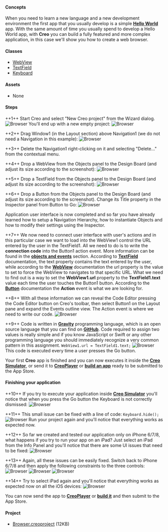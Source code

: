 #### Concepts
When you need to learn a new language and a new development environment the first app that you usually develop is a simple **[Hello World](https://en.wikipedia.org/wiki/%22Hello,_World!%22_program)** app.
With the same amount of time you usually spend to develop a Hello World app, with **Creo** you can build a fully featured and more complex application, in this case we'll show you how to create a web browser.

#### Classes
* [WebView](../classes/WebView.md)
* [TextField](../classes/TextField.md)
* [Keyboard](../classes/Keyboard.md)

#### Assets
* None

#### Steps
++1++ Start Creo and select "New Creo project" from the Wizard dialog.
![Browser](../images/tutorials/browser.png)
You'll end up with a new empty project:
![Browser](../images/tutorials/browser-2.png)

++2++ Drag Window1 (in the Layout section) above Navigation1 (we do not need a Navigation in this example):
![Browser](../images/tutorials/browser-3.png)

++3++ Delete the Navigation1 right-clicking on it and selecting "Delete..." from the contextual menu.

++4++ Drop a WebView from the Objects panel to the Design Board (and adjust its size according to the screenshot):
![Browser](../images/tutorials/browser-4.png)

++5++ Drop a TextField from the Objects panel to the Design Board (and adjust its size according to the screenshot):
![Browser](../images/tutorials/browser-5.png)

++6++ Drop a Button from the Objects panel to the Design Board (and adjust its size according to the screenshot). Change its Title property in the Inspector panel from Button to Go:
![Browser](../images/tutorials/browser-6.png)

Application user interface is now completed and so far you have already learned how to setup a Navigation Hierarchy, how to instantiate Objects and how to modify their settings using the Inspector.

++7++ We now need to connect user interface with user's actions and in this particular case we want to load into the WebView1 control the URL entered by the user in the TextField1. All we need to do is to write the **connection code** into the Button1 action event. More information can be found in the **[objects and events](../creo/objects-and-events.html)** section.
According to **[TextField](../classes/TextField.html)** documentation, the text property contains the text entered by the user, while according to the **[WebView](../classes/WebView.html)** documentation the url property is the value to set to force the WebView to navigates to that specific URL. What we need to find out is a way to set the **WebView1.url** property to the **TextField1.text** value each time the user touches the Button1 button. According to the **[Button](../classes/Button.html)** documentation the **Action** event is what we are looking for.

++8++ With all these information we can reveal the Code Editor pressing the Code Editor button on Creo's toolbar, then select Button1 on the Layout pane and expand the Events outline view. The Action event is where we need to write our code.
![Browser](../images/tutorials/browser-7.png)

++9++ Code is written in **[Gravity](../gravity/getting-started.html)** programming language, which is an open source language that you can find on **[GitHub](https://github.com/marcobambini/gravity/)**.
Code required to assign two values is really simple and if you know JavaScript or Swift or any other programming language you should immediately recognize a very common pattern in this assignment.
```WebView1.url = TextField1.text;```
![Browser](../images/tutorials/browser-8.png)
This code is executed every time a user presses the Go button.


Your first **Creo** app is finished and you can now executes it inside the **[Creo Simulator](../creo/runtime-mode.md)**, or send it to **[CreoPlayer](../creo/creoplayer.md)** or **[build an app](../creo/build-your-app.md)** ready to be submitted to the App Store.

#### Finishing your application		

++10++ If you try to execute your application inside **[Creo Simulator](../creo/runtime-mode.md)** you'll notice that when you press the Go button the Keyboard is not correctly dismissed:
![Browser](../images/tutorials/browser-9.png)

++11++ This small issue can be fixed with a line of code:
```Keyboard.hide();```
![Browser](../images/tutorials/browser-10.png)
Run your project again and you'll notice that everything works as expected now.

++12++ So far we created and tested our application only on iPhone 6/7/8, what happens if you try to run your app on an iPad? Just select an iPad from the Info Panel and you'll notice that there are some UI issues that need to be fixed:
![Browser](../images/tutorials/browser-11.png)

++13++ Again, all these issues can be easily fixed. Switch back to iPhone 6/7/8 and then apply the following constraints to the three controls:
![Browser](../images/tutorials/browser-12.png)
![Browser](../images/tutorials/browser-13.png)
![Browser](../images/tutorials/browser-14.png)

++14++ Try to select iPad again and you'll notice that everything works as expected now on all the iOS devices:
![Browser](../images/tutorials/browser-15.png)

You can now send the app to **[CreoPlayer](../creo/creoplayer.md)** or **[build it](../creo/build-your-app.md)** and then submit to the App Store.


#### Project
* [Browser.creoproject]({{github_raw_link}}/assets/browser.zip) (12KB)
